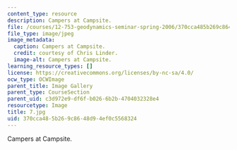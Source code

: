 ```yaml
---
content_type: resource
description: Campers at Campsite.
file: /courses/12-753-geodynamics-seminar-spring-2006/370cca485b269c8648d94ef0c5568324_7.jpg
file_type: image/jpeg
image_metadata:
  caption: Campers at Campsite.
  credit: courtesy of Chris Linder.
  image-alt: Campers at Campsite.
learning_resource_types: []
license: https://creativecommons.org/licenses/by-nc-sa/4.0/
ocw_type: OCWImage
parent_title: Image Gallery
parent_type: CourseSection
parent_uid: c3d972e9-df6f-b026-6b2b-4704032328e4
resourcetype: Image
title: 7.jpg
uid: 370cca48-5b26-9c86-48d9-4ef0c5568324
---
```

Campers at Campsite.